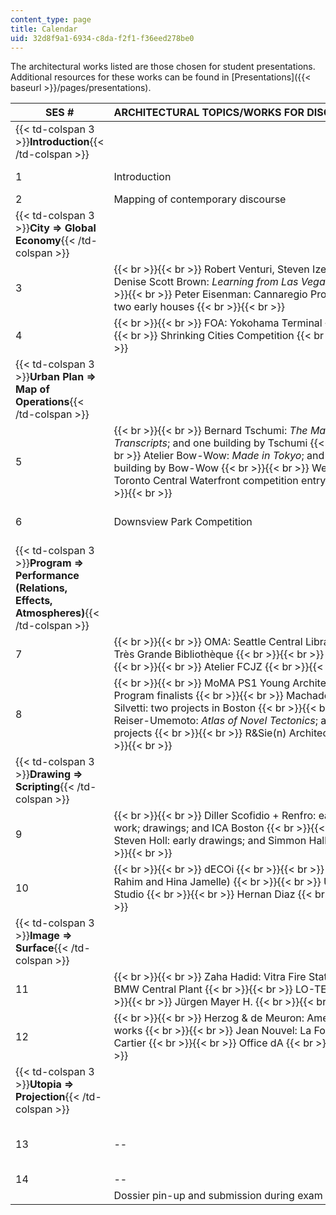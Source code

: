 ```yaml
---
content_type: page
title: Calendar
uid: 32d8f9a1-6934-c8da-f2f1-f36eed278be0
---
```


The architectural works listed are those chosen for student presentations. Additional resources for these works can be found in [Presentations]({{< baseurl >}}/pages/presentations).

| SES # | ARCHITECTURAL TOPICS/WORKS FOR DISCUSSION | KEY DATES |
| --- | --- | --- |
| {{< td-colspan 3 >}}**Introduction**{{< /td-colspan >}} |||
| 1 | Introduction | Presentation sign-ups |
| 2 | Mapping of contemporary discourse | &nbsp; |
| {{< td-colspan 3 >}}**City ⇒ Global Economy**{{< /td-colspan >}} |||
| 3 |  {{< br >}}{{< br >}} Robert Venturi, Steven Izenour, Denise Scott Brown: _Learning from Las Vegas_ {{< br >}}{{< br >}} Peter Eisenman: Cannaregio Project; and two early houses {{< br >}}{{< br >}}  | &nbsp; |
| 4 |  {{< br >}}{{< br >}} FOA: Yokohama Terminal {{< br >}}{{< br >}} Shrinking Cities Competition {{< br >}}{{< br >}}  | &nbsp; |
| {{< td-colspan 3 >}}**Urban Plan ⇒ Map of Operations**{{< /td-colspan >}} |||
| 5 |  {{< br >}}{{< br >}} Bernard Tschumi: _The Manhattan Transcripts_; and one building by Tschumi {{< br >}}{{< br >}} Atelier Bow-Wow: _Made in Tokyo_; and one building by Bow-Wow {{< br >}}{{< br >}} West 8: Toronto Central Waterfront competition entry {{< br >}}{{< br >}}  | &nbsp; |
| 6 | Downsview Park Competition | Dossier topic discussion |
| {{< td-colspan 3 >}}**Program ⇒ Performance (Relations, Effects, Atmospheres)**{{< /td-colspan >}} |||
| 7 |  {{< br >}}{{< br >}} OMA: Seattle Central Library and Très Grande Bibliothèque {{< br >}}{{< br >}} MVRDV {{< br >}}{{< br >}} Atelier FCJZ {{< br >}}{{< br >}}  | &nbsp; |
| 8 |  {{< br >}}{{< br >}} MoMA PS1 Young Architects Program finalists {{< br >}}{{< br >}} Machado and Silvetti: two projects in Boston {{< br >}}{{< br >}} Reiser-Umemoto: _Atlas of Novel Tectonics_; and projects {{< br >}}{{< br >}} R&Sie(n) Architects {{< br >}}{{< br >}}  | &nbsp; |
| {{< td-colspan 3 >}}**Drawing ⇒ Scripting**{{< /td-colspan >}} |||
| 9 |  {{< br >}}{{< br >}} Diller Scofidio + Renfro: early work; drawings; and ICA Boston {{< br >}}{{< br >}} Steven Holl: early drawings; and Simmon Hall {{< br >}}{{< br >}}  | &nbsp; |
| 10 |  {{< br >}}{{< br >}} dECOi {{< br >}}{{< br >}} CAP (Ali Rahim and Hina Jamelle) {{< br >}}{{< br >}} UN Studio {{< br >}}{{< br >}} Hernan Diaz {{< br >}}{{< br >}}  | Dossier proposal pin-up |
| {{< td-colspan 3 >}}**Image ⇒ Surface**{{< /td-colspan >}} |||
| 11 |  {{< br >}}{{< br >}} Zaha Hadid: Vitra Fire Station; and BMW Central Plant {{< br >}}{{< br >}} LO-TEK {{< br >}}{{< br >}} Jürgen Mayer H. {{< br >}}{{< br >}}  | &nbsp; |
| 12 |  {{< br >}}{{< br >}} Herzog & de Meuron: American works {{< br >}}{{< br >}} Jean Nouvel: La Fondation Cartier {{< br >}}{{< br >}} Office dA {{< br >}}{{< br >}}  | &nbsp; |
| {{< td-colspan 3 >}}**Utopia ⇒ Projection**{{< /td-colspan >}} |||
| 13 | \-- | Dossier bibliography, title, and preview due |
| 14 | \-- | &nbsp; |
| &nbsp; | Dossier pin-up and submission during exam week